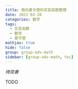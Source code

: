 ```yaml
---
title: 面向夏令营的实变函数整理
date: 2022-03-28
categories: 数学
tags:
  - 实变函数
  - 数学
  - 夏令营
mathjax: true
hide: false
group: group-adv-math
sidebar: [group-adv-math, toc]
---
```


*待完善*

<!-- more -->


TODO